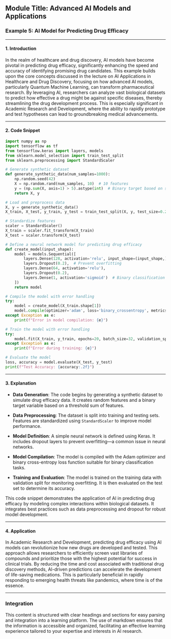 ## Module Title: Advanced AI Models and Applications

### Example 5: AI Model for Predicting Drug Efficacy

---

#### 1. Introduction

In the realm of healthcare and drug discovery, AI models have become pivotal in predicting drug efficacy, significantly enhancing the speed and accuracy of identifying promising drug candidates. This example builds upon the core concepts discussed in the lecture on AI Applications in Healthcare and Drug Discovery, focusing on how advanced AI models, particularly Quantum Machine Learning, can transform pharmaceutical research. By leveraging AI, researchers can analyze vast biological datasets to predict how effective a drug might be against specific diseases, thereby streamlining the drug development process. This is especially significant in Academic Research and Development, where the ability to rapidly prototype and test hypotheses can lead to groundbreaking medical advancements.

---

#### 2. Code Snippet

```python
import numpy as np
import tensorflow as tf
from tensorflow.keras import layers, models
from sklearn.model_selection import train_test_split
from sklearn.preprocessing import StandardScaler

# Generate synthetic dataset
def generate_synthetic_data(num_samples=1000):
    np.random.seed(42)
    X = np.random.rand(num_samples, 10)  # 10 features
    y = (np.sum(X, axis=1) > 5).astype(int)  # Binary target based on sum of features
    return X, y

# Load and preprocess data
X, y = generate_synthetic_data()
X_train, X_test, y_train, y_test = train_test_split(X, y, test_size=0.2, random_state=42)

# Standardize features
scaler = StandardScaler()
X_train = scaler.fit_transform(X_train)
X_test = scaler.transform(X_test)

# Define a neural network model for predicting drug efficacy
def create_model(input_shape):
    model = models.Sequential([
        layers.Dense(128, activation='relu', input_shape=(input_shape,)),
        layers.Dropout(0.2),  # Prevent overfitting
        layers.Dense(64, activation='relu'),
        layers.Dropout(0.2),
        layers.Dense(1, activation='sigmoid')  # Binary classification output
    ])
    return model

# Compile the model with error handling
try:
    model = create_model(X_train.shape[1])
    model.compile(optimizer='adam', loss='binary_crossentropy', metrics=['accuracy'])
except Exception as e:
    print(f"Error in model compilation: {e}")

# Train the model with error handling
try:
    model.fit(X_train, y_train, epochs=20, batch_size=32, validation_split=0.2)
except Exception as e:
    print(f"Error during training: {e}")

# Evaluate the model
loss, accuracy = model.evaluate(X_test, y_test)
print(f"Test Accuracy: {accuracy:.2f}")
```

---

#### 3. Explanation

- **Data Generation**: The code begins by generating a synthetic dataset to simulate drug efficacy data. It creates random features and a binary target variable based on a threshold sum of features.
  
- **Data Preprocessing**: The dataset is split into training and testing sets. Features are standardized using `StandardScaler` to improve model performance.

- **Model Definition**: A simple neural network is defined using Keras. It includes dropout layers to prevent overfitting—a common issue in neural networks.

- **Model Compilation**: The model is compiled with the Adam optimizer and binary cross-entropy loss function suitable for binary classification tasks.

- **Training and Evaluation**: The model is trained on the training data with validation split for monitoring overfitting. It is then evaluated on the test set to determine its accuracy.

This code snippet demonstrates the application of AI in predicting drug efficacy by modeling complex interactions within biological datasets. It integrates best practices such as data preprocessing and dropout for robust model development.

---

#### 4. Application

In Academic Research and Development, predicting drug efficacy using AI models can revolutionize how new drugs are developed and tested. This approach allows researchers to efficiently screen vast libraries of compounds and prioritize those with the highest potential for success in clinical trials. By reducing the time and cost associated with traditional drug discovery methods, AI-driven predictions can accelerate the development of life-saving medications. This is particularly beneficial in rapidly responding to emerging health threats like pandemics, where time is of the essence.

---

### Integration

This content is structured with clear headings and sections for easy parsing and integration into a learning platform. The use of markdown ensures that the information is accessible and organized, facilitating an effective learning experience tailored to your expertise and interests in AI research.
